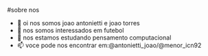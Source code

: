 #sobre nos
- 🥊 oi nos somos joao antonietti e joao torres
- 👀 nos somos interessados em futebol
- 🌱 nos estamos estudando pensamento computacional
- 📫 voce pode nos encontrar em:@antonietti_joao/@menor_icn92



